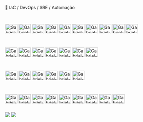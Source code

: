 <!--
**gabrielbodiree/profile** is a ✨ _special_ ✨ repository because its `README.md` (this file) appears on your GitHub profile.
-->

🚀 IaC / DevOps / SRE / Automação

  ##

<div style="display: inline_block"><br>

  <img align="center" alt="Gabriel-Docker" height="30" width="40" src="https://cdn.jsdelivr.net/gh/devicons/devicon@latest/icons/docker/docker-original-wordmark.svg"> 
  <img align="center" alt="Gabriel-Ansible" height="30" width="40" src="https://cdn.jsdelivr.net/gh/devicons/devicon@latest/icons/ansible/ansible-original-wordmark.svg">
  <img align="center" alt="Gabriel-Puppet" height="30" width="40" src="https://upload.wikimedia.org/wikipedia/commons/b/bd/Puppet_transparent_logo.svg">
  <img align="center" alt="Gabriel-Python" height="30" width="40" src="https://cdn.jsdelivr.net/gh/devicons/devicon@latest/icons/python/python-original-wordmark.svg">
  <img align="center" alt="Gabriel-Kubernetes" height="30" width="40" src="https://cdn.jsdelivr.net/gh/devicons/devicon@latest/icons/kubernetes/kubernetes-original.svg">
  <img align="center" alt="Gabriel-Vgrant" height="30" width="40" src="https://cdn.jsdelivr.net/gh/devicons/devicon@latest/icons/vagrant/vagrant-original-wordmark.svg">
  <img align="center" alt="Gabriel-Yaml" height="30" width="40" src="https://cdn.jsdelivr.net/gh/devicons/devicon@latest/icons/yaml/yaml-original.svg">
  <img align="center" alt="Gabriel-Bash" height="30" width="40" src="https://cdn.jsdelivr.net/gh/devicons/devicon@latest/icons/bash/bash-original.svg">
  <img align="center" alt="Gabriel-Grafana" height="30" width="40" src="https://cdn.jsdelivr.net/gh/devicons/devicon@latest/icons/grafana/grafana-original.svg">
  <img align="center" alt="Gabriel-Prometheus" height="30" width="40" src="https://cdn.jsdelivr.net/gh/devicons/devicon@latest/icons/prometheus/prometheus-original-wordmark.svg">

</div>

  ##

<div style="display: inline_block"><br>
  
  <img align="center" alt="Gabriel-Linux" height="30" width="40" src="https://cdn.jsdelivr.net/gh/devicons/devicon@latest/icons/linux/linux-original.svg">
  <img align="center" alt="Gabriel-OpenSUSE" height="30" width="40" src="https://cdn.jsdelivr.net/gh/devicons/devicon@latest/icons/opensuse/opensuse-original-wordmark.svg">
  <img align="center" alt="Gabriel-RedHat" height="30" width="40" src="https://cdn.jsdelivr.net/gh/devicons/devicon@latest/icons/redhat/redhat-original-wordmark.svg">
  <img align="center" alt="Gabriel-RockyLinux" height="30" width="40" src="https://cdn.jsdelivr.net/gh/devicons/devicon@latest/icons/rockylinux/rockylinux-original-wordmark.svg">
  <img align="center" alt="Gabriel-CentOS" height="30" width="40" src="https://cdn.jsdelivr.net/gh/devicons/devicon@latest/icons/centos/centos-original.svg">
  <img align="center" alt="Gabriel-Debian" height="30" width="40" src="https://cdn.jsdelivr.net/gh/devicons/devicon@latest/icons/debian/debian-original.svg">
  <img align="center" alt="Gabriel-Ubuntu" height="30" width="40" src="https://cdn.jsdelivr.net/gh/devicons/devicon@latest/icons/ubuntu/ubuntu-original.svg">

</div>

  ##

<div style="display: inline_block"><br>
  
  <img align="center" alt="Gabriel-Apache" height="30" width="40" src="https://cdn.jsdelivr.net/gh/devicons/devicon@latest/icons/apache/apache-original-wordmark.svg">
  <img align="center" alt="Gabriel-Nginx" height="30" width="40" src="https://cdn.jsdelivr.net/gh/devicons/devicon@latest/icons/nginx/nginx-original.svg">

  <img align="center" alt="Gabriel-SQL" height="30" width="40" src="https://cdn.jsdelivr.net/gh/devicons/devicon@latest/icons/azuresqldatabase/azuresqldatabase-original.svg">
  <img align="center" alt="Gabriel-MySQL" height="30" width="40" src="https://cdn.jsdelivr.net/gh/devicons/devicon@latest/icons/mysql/mysql-original-wordmark.svg">
  <img align="center" alt="Gabriel-MariaDB" height="30" width="40" src="https://cdn.jsdelivr.net/gh/devicons/devicon@latest/icons/mariadb/mariadb-original-wordmark.svg">
  <img align="center" alt="Gabriel-PostgreSQL" height="30" width="40" src="https://cdn.jsdelivr.net/gh/devicons/devicon@latest/icons/postgresql/postgresql-original-wordmark.svg">
 
</div>

  ##

<div style="display: inline_block"><br>
  
  <img align="center" alt="Gabriel-Proxmox" height="30" width="40" src="https://www.svgrepo.com/download/504769/proxmox.svg">
  <img align="center" alt="Gabriel-Suricata" height="30" width="40" src="https://suricata.io/wp-content/uploads/2023/09/Logo-Suricata-vert-R.png">
  <img align="center" alt="Gabriel-Squid" height="30" width="40" src="https://www.svgrepo.com/download/322426/giant-squid.svg">
  <img align="center" alt="Gabriel-Graylog" height="30" width="40" src="https://www.svgrepo.com/download/353835/graylog.svg">
  <img align="center" alt="Gabriel-Wazuh" height="30" width="40" src="https://wazuh.com/brand-assets/Wazuh-Logo-dark-bg.svg">
  <img align="center" alt="Gabriel-SecOnion" height="30" width="40" src="https://securityonionsolutions.com/logo/logo-so-onion-light.svg">
  <img align="center" alt="Gabriel-Bacula" height="30" width="40" src="http://victorroblesweb.es/wp-content/uploads/2013/11/bacula-logo.png">
  <img align="center" alt="Gabriel-BareOS" height="30" width="40" src="https://download.bareos.org/bareos.png">
  <img align="center" alt="Gabriel-Nextcloud" height="30" width="40" src="https://www.svgrepo.com/download/349455/nextcloud.svg">

  
</div>

  ##
 
<div> 
         
  <a href = "mailto:gabrielbodiree@gmail.com"><img src="https://img.shields.io/badge/-Gmail-%23333?style=for-the-badge&logo=gmail&logoColor=white" target="_blank"></a>
  <a href="https://www.linkedin.com/in/gabriel-pacheco-217431123/" target="_blank"><img src="https://img.shields.io/badge/-LinkedIn-%230077B5?style=for-the-badge&logo=linkedin&logoColor=white" target="_blank"></a> 
  
</div>
